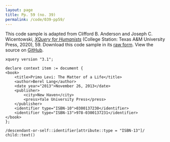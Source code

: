```yaml
---
layout: page
title: Pp. 59 (no. 39)
permalink: /code/039-pp59/
---
```


This code sample is adapted from Clifford B. Anderson and Joseph C. Wicentowski, 
[_XQuery for Humanists_](/) (College Station: Texas A&M University Press, 2020), 59. 
Download this code sample in its [raw form](/code/039-pp59/039-pp59.xq).
View the source on [GitHub](https://github.com/coding4humanists/xquery4humanists/blob/release/code/039-pp59/039-pp59.xq).

```xquery
xquery version "3.1";

declare context item := document {
<book>
    <title>Primo Levi: The Matter of a Life</title>
    <author>Berel Lang</author>
    <date year="2013">November 26, 2013</date>
    <publisher>
        <city>New Haven</city>
        <press>Yale University Press</press>
    </publisher>
    <identifier type="ISBN-10">0300137230</identifier>
    <identifier type="ISBN-13">978-0300137231</identifier>
</book>
};

/descendant-or-self::identifier[attribute::type = "ISBN-13"]/
child::text()
```  
